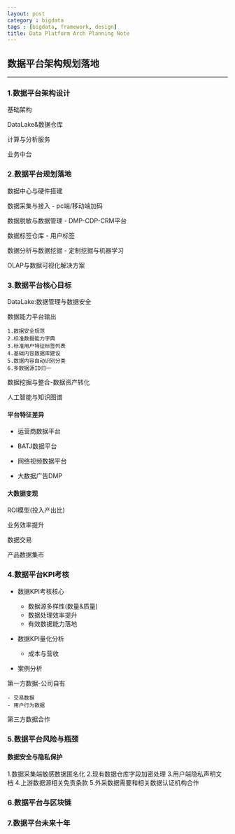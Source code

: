 ```yaml
---
layout: post
category : bigdata
tags : [bigdata, framework, design]
title: Data Platform Arch Planning Note
---
```


## 数据平台架构规划落地
---------------------------------------------------

### 1.数据平台架构设计

基础架构

DataLake&数据仓库

计算与分析服务

业务中台

### 2.数据平台规划落地

数据中心与硬件搭建

数据采集与接入 - pc端/移动端加码

数据脱敏与数据管理 - DMP-CDP-CRM平台

数据标签仓库 - 用户标签

数据分析与数据挖掘 - 定制挖掘与机器学习

OLAP与数据可视化解决方案


### 3.数据平台核心目标

DataLake:数据管理与数据安全

数据能力平台输出

	1.数据安全规范
	2.标准数据能力字典
	3.标准用户特征标签列表
	4.基础内容数据库建设
	5.数据内容自动识别分类
	6.多数据源ID归一

数据挖掘与整合-数据资产转化

人工智能与知识图谱

#### 平台特征差异

* 运营商数据平台

* BATJ数据平台

* 网络视频数据平台

* 大数据广告DMP

#### 大数据变现

ROI模型(投入产出比)

业务效率提升

数据交易

产品数据集市


### 4.数据平台KPI考核

* 数据KPI考核核心

	- 数据源多样性(数量&质量)
	- 数据处理效率提升
	- 有效数据能力落地

* 数据KPI量化分析

	- 成本与营收

* 案例分析

第一方数据-公司自有

	- 交易数据
	- 用户行为数据

第三方数据合作

### 5.数据平台风险与瓶颈

#### 数据安全与隐私保护

1.数据采集端敏感数据匿名化
2.现有数据仓库字段加密处理
3.用户端隐私声明文档
4.上游数据源相关免责条款
5.外采数据需要和相关数据认证机构合作

### 6.数据平台与区块链

### 7.数据平台未来十年
